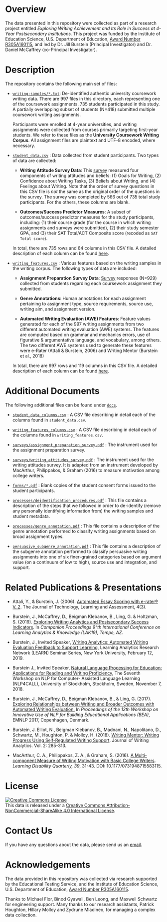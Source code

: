 # Overview

The data presented in this repository were collected as part of a research project entitled _Exploring Writing Achievement and Its Role in Success at 4-Year Postsecondary Institutions._ This project was funded by the Institute of Education Science, U.S. Department of Education, [Award Number R305A160115](https://ies.ed.gov/funding/grantsearch/details.asp?ID=1807), and led by Dr. Jill Burstein (Principal Investigator) and Dr. Daniel McCaffrey (co-Principal Investigator). 

# Description

The repository contains the following main set of files:

- [`writing-samples/*.txt`](writing-samples): De-identified authentic university coursework writing data. There are 997 files in this directory, each representing one of the coursework assignments. 735 students participated in this study. A partially overlapping subset of students (N=418) submitted multiple coursework writing assignments. 

  Participants were enrolled at 4-year universities, and writing assignments were collected from courses primarily targeting first-year students. We refer to these files as the **University Coursework Writing Corpus**.  All assignment files are plaintext and UTF-8 encoded, where necessary.

- [`student_data.csv`](student_data.csv) : Data collected from student participants. Two types of data are collected: 
    - **Writing Attitude Survey Data**: This [survey](docs/surveys/writing_attitudes_survey.pdf) measured four components of writing attitudes and beliefs: (1) Goals for Writing, (2) Confidence about Writing Tasks, (3) Beliefs about Writing, and (4) Feelings about Writing. Note that the order of survey questions in this CSV file is _not_ the same as the original order of the questions in the survey. The survey was completed by 566 out of 735 total study participants. For the others, these columns are blank.

    - **Outcomes/Success Predictor Measures**:  A subset of outcomes/success predictor measures for the study participants, including: (1) their course grade (for the course in which writing assignments and surveys were submitted), (2) their study semester GPA, and (3) their SAT Total/ACT Composite score (recoded as `SAT Total score`).

  In total, there are 735 rows and 64 columns in this CSV file. A detailed description of each column can be found [here](docs/student_data_columns.csv).

- [`writing_features.csv`](writing_features.csv) : Various features based on the writing samples in the writing corpus. The following types of data are included:
    - **Assignment Preparation Survey Data**: [Survey](docs/surveys/assignment_preparation_survey.pdf) responses (N=929) collected from students regarding each coursework assignment they submitted. 

    - **Genre Annotations**: Human annotations for each assignment pertaining to assignment type, source requirements, source use, writing aim, and assignment version. 
 
    - **Automated Writing Evaluation (AWE) Features**:  Feature values generated for each of the 997 writing assignments from two different automated writing evaluation (AWE) systems. The features are computed based on grammar and mechanics errors, use of figurative & argumentative language, and vocabulary, among others. The two different AWE systems used to generate these features were e-Rater (Attali & Burstein, 2006) and Writing Mentor (Burstein et al., 2018)

  In total, there are 997 rows and 119 columns in this CSV file. A detailed description of each column can be found [here](docs/writing_features_columns.csv).


# Additional Documents

The following additional files can be found under [`docs`](docs).

- [`student_data_columns.csv`](docs/student_data_columns.csv) : A CSV file describing in detail each of the columns found in `student_data.csv`. 

- [`writing_features_columns.csv`](docs/writing_features_columns.csv) : A CSV file describing in detail each of the columns found in `writing_features.csv`. 

- [`surveys/assignment_preparation_survey.pdf`](docs/surveys/assignment_preparation_survey.pdf) : The instrument used for the assignment preparation survey. 

- [`surveys/writing_attitudes_survey.pdf`](docs/surveys/writing_attitudes_survey.pdf) : The instrument used for the writing attitudes survey. It is adapted from an instrument developed by MacArthur, Philippakos, & Graham (2016) to measure motivation among college writers. 

- [`forms/*.pdf`](docs/forms) : Blank copies of the student consent forms issued to the student participants.

- [`processes/deidentification_procedures.pdf`](docs/processes/deidentification_procedures.pdf) : This file contains a description of the steps that we followed in order to de-identify (remove any personally identifying information from) the writing samples and student metadata.

- [`processes/genre_annotation.pdf`](docs/processes/genre_annotation.pdf) : This file contains a description of the genre annotation performed to classify writing assignments based on broad assignment types.

- [`persuasive_subgenre_annotation.pdf`](docs/processes/persuasive_subgenre_annotation.pdf) : This file contains a description of the subgenre annotation performed to classify persuasive writing assignments into one of six finer-grained categories based on argument value (on a continuum of low to high), source use and integration, and support. 

# Related Publications & Presentations

- Attali, Y., & Burstein, J. (2006). [Automated Essay Scoring with e-rater® V. 2](https://eric.ed.gov/?id=EJ843852). The Journal of Technology, Learning and Assessment, 4(3).

- Burstein, J., McCaffrey, D., Beigman Klebanov, B., Ling, G. & Holtzman, S. (2019). [Exploring Writing Analytics and Postsecondary Success Indicators](https://eric.ed.gov/?q=%22%22&ff1=subWriting+Research&ff2=eduPostsecondary+Education&id=ED598690). In *Companion Proceedings 9^th International Conference on Learning Analytics & Knowledge (LAK19), Tempe, AZ.*

- Burstein, J., Invited Speaker, [Writing Analytics: Automated Writing Evaluation Feedback to Support Learning](https://events.nyu.edu/#!view/event/event_id/223975), Learning Analytics Research Network (LEARN) Seminar Series, New York University, February 12, 2019.

- Burstein J., Invited Speaker, [Natural Language Processing for Education: Applications for Reading and Writing Proficiency](https://spraakbanken.gu.se/larka/nlp4call7/NLP4CALL_slides_5.pdf), The Seventh Workshop on NLP for Computer- Assisted Language Learning (NLP4CALL), University of Stockholm, Stockholm, Sweden, November 7, 2018.

- Burstein, J., McCaffrey, D., Beigman Klebanov, B., & Ling, G. (2017). [Exploring Relationships between Writing and Broader Outcomes with Automated Writing Evaluation.](http://www.google.com/url?q=http%3A%2F%2Fwww.aclweb.org%2Fanthology%2FW%2FW17%2FW17-5011.pdf&sa=D&sntz=1&usg=AFQjCNHTJ-5a32cTH4-Pj1h06GtAFZ-jUA) In *Proceedings of the 12th Workshop on Innovative Use of NLP for Building Educational Applications (BEA)*, EMNLP 2017, Copenhagen, Denmark.

- Burstein, J. Elliot, N., Beigman Klebanov, B., Madnani, N., Napolitano, D., Schwartz, M., Houghton, P. & Molloy, H. (2018).  [Writing Mentor: Writing Progress Using Self-Regulated Writing Support](https://journals.colostate.edu/index.php/analytics/article/view/213).  Journal of Writing Analytics. Vol. 2: 285-313.

- MacArthur, C. A., Philippakos, Z. A., & Graham, S. (2016). [A Multi-component Measure of Writing Motivation with Basic College Writers](https://journals.sagepub.com/doi/abs/10.1177/0731948715583115?journalCode=ldqa). *Learning Disability Quarterly, 39*, 31-43. DOI: 10.1177/0731948715583115.

# License

<a rel="license" href="http://creativecommons.org/licenses/by-nc-sa/4.0/"><img alt="Creative Commons License" style="border-width:0" src="https://i.creativecommons.org/l/by-nc-sa/4.0/88x31.png" /></a><br />This data is released under a <a rel="license" href="http://creativecommons.org/licenses/by-nc-sa/4.0/">Creative Commons Attribution-NonCommercial-ShareAlike 4.0 International License</a>.

# Contact Us

If you have any questions about the data, please send us an [email](mailto:ETS_IES_WAVES@ets.org?cc=hmolloy@ets.org,phoughton@ets.org,zmladineo@ets.org&subject=IES%20Writing%20Achievement%20Data).

# Acknowledgements

The data provided in this repository was collected via research supported by the Educational Testing Service, and the Institute of Education Science, U.S. Department of Education, [Award Number R305A160115](https://ies.ed.gov/funding/grantsearch/details.asp?ID=1807).

Thanks to Michael Flor, Binod Gyawali, Ben Leong, and Maxwell Schwartz for engineering support. Many thanks to our research assistants, Patrick Houghton, Hillary Molloy and Zydrune Mladineo, for managing a complex data collection.
